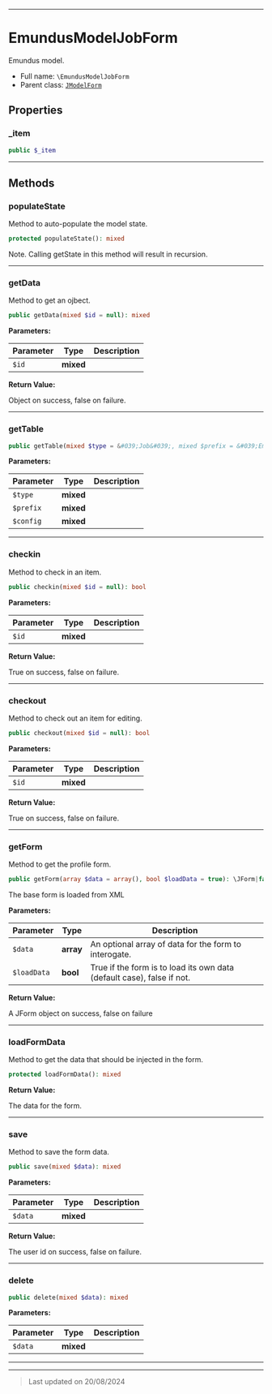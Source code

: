 ***

# EmundusModelJobForm

Emundus model.



* Full name: `\EmundusModelJobForm`
* Parent class: [`JModelForm`](./JModelForm.md)



## Properties


### _item



```php
public $_item
```






***

## Methods


### populateState

Method to auto-populate the model state.

```php
protected populateState(): mixed
```

Note. Calling getState in this method will result in recursion.










***

### getData

Method to get an ojbect.

```php
public getData(mixed $id = null): mixed
```








**Parameters:**

| Parameter | Type | Description |
|-----------|------|-------------|
| `$id` | **mixed** |  |


**Return Value:**

Object on success, false on failure.




***

### getTable



```php
public getTable(mixed $type = &#039;Job&#039;, mixed $prefix = &#039;EmundusTable&#039;, mixed $config = array()): mixed
```








**Parameters:**

| Parameter | Type | Description |
|-----------|------|-------------|
| `$type` | **mixed** |  |
| `$prefix` | **mixed** |  |
| `$config` | **mixed** |  |





***

### checkin

Method to check in an item.

```php
public checkin(mixed $id = null): bool
```








**Parameters:**

| Parameter | Type | Description |
|-----------|------|-------------|
| `$id` | **mixed** |  |


**Return Value:**

True on success, false on failure.




***

### checkout

Method to check out an item for editing.

```php
public checkout(mixed $id = null): bool
```








**Parameters:**

| Parameter | Type | Description |
|-----------|------|-------------|
| `$id` | **mixed** |  |


**Return Value:**

True on success, false on failure.




***

### getForm

Method to get the profile form.

```php
public getForm(array $data = array(), bool $loadData = true): \JForm|false
```

The base form is loaded from XML






**Parameters:**

| Parameter | Type | Description |
|-----------|------|-------------|
| `$data` | **array** | An optional array of data for the form to interogate. |
| `$loadData` | **bool** | True if the form is to load its own data (default case), false if not. |


**Return Value:**

A JForm object on success, false on failure




***

### loadFormData

Method to get the data that should be injected in the form.

```php
protected loadFormData(): mixed
```









**Return Value:**

The data for the form.




***

### save

Method to save the form data.

```php
public save(mixed $data): mixed
```








**Parameters:**

| Parameter | Type | Description |
|-----------|------|-------------|
| `$data` | **mixed** |  |


**Return Value:**

The user id on success, false on failure.




***

### delete



```php
public delete(mixed $data): mixed
```








**Parameters:**

| Parameter | Type | Description |
|-----------|------|-------------|
| `$data` | **mixed** |  |





***


***
> Last updated on 20/08/2024
